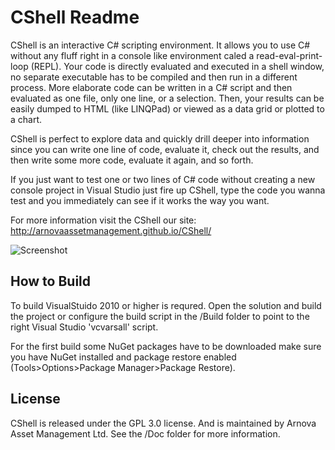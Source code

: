 CShell Readme
=============

CShell is an interactive C# scripting environment. It allows you to use C# without any fluff right in a console like environment caled a read-eval-print-loop (REPL). Your code is directly evaluated and executed in a shell window, no separate executable has to be compiled and then run in a different process. More elaborate code can be written in a C# script and then evaluated as one file, only one line, or a selection. Then, your results can be easily dumped to HTML (like LINQPad) or viewed as a data grid or plotted to a chart.

CShell is perfect to explore data and quickly drill deeper into information since you can write one line of code, evaluate it, check out the results, and then write some more code, evaluate it again, and so forth.

If you just want to test one or two lines of C# code without creating a new console project in Visual Studio just fire up CShell, type the code you wanna test and you immediately can see if it works the way you want.

For more information visit the CShell our site: http://arnovaassetmanagement.github.io/CShell/

![Screenshot](https://raw.github.com/ArnovaAssetManagement/CShell/master/Doc/Screenshot1.png)

How to Build
------------
To build VisualStuido 2010 or higher is requred. Open the solution and build the project or configure the build script in the /Build folder to point to the right Visual Studio 'vcvarsall' script.

For the first build some NuGet packages have to be downloaded make sure you have NuGet installed and package restore enabled (Tools>Options>Package Manager>Package Restore).

License
-------
CShell is released under the GPL 3.0 license. And is maintained by Arnova Asset Management Ltd.
See the /Doc folder for more information.



